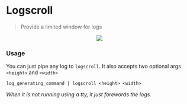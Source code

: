 # Logscroll

> Provide a limited window for logs


<p align="center">
  <img src="https://i.imgur.com/UxXH6cU.gif">
</p>


### Usage

You can just pipe any log to `logscroll`. It also accepts two optional args `<height>` and `<width>`

```
log_generating_command | logscroll <height> <width>
```

*When it is not running using a tty, it just forewords the logs.*


